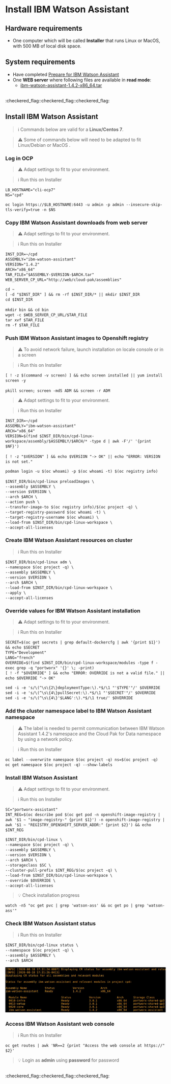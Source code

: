 # Install IBM Watson Assistant

## Hardware requirements

-  One computer which will be called **Installer** that runs Linux or MacOS, with 500 MB of local disk space.

## System requirements

- Have completed  [Prepare for IBM Watson Assistant](https://github.com/bpshparis/sandbox/blob/master/Prepare-for-IBM-Watson-Assistant.md#prepare-for-ibm-watson-assistant)
- One **WEB server** where following files are available in **read mode**:
  - [ibm-watson-assistant-1.4.2-x86_64.tar](https://github.com/bpshparis/sandbox/blob/master/Prepare-for-IBM-Watson-Assistant-1.4.2.md#save-ibm-watson-assistant-142-downloads-to-web-server)

<br>
:checkered_flag::checkered_flag::checkered_flag:
<br>

## Install IBM Watson Assistant

> :information_source: Commands below are valid for a **Linux/Centos 7**.

> :warning: Some of commands below will need to be adapted to fit Linux/Debian or MacOS .

### Log in OCP

> :warning: Adapt settings to fit to your environment.

> :information_source: Run this on Installer 

```
LB_HOSTNAME="cli-ocp7"
NS="cpd"
```

```
oc login https://$LB_HOSTNAME:6443 -u admin -p admin --insecure-skip-tls-verify=true -n $NS
```

### Copy IBM Watson Assistant downloads from web server

> :warning: Adapt settings to fit to your environment.

> :information_source: Run this on Installer 

```
INST_DIR=~/cpd
ASSEMBLY="ibm-watson-assistant"
VERSION="1.4.2"
ARCH="x86_64"
TAR_FILE="$ASSEMBLY-$VERSION-$ARCH.tar"
WEB_SERVER_CP_URL="http://web/cloud-pak/assemblies"
```

```
cd ~
[ -d "$INST_DIR" ] && rm -rf $INST_DIR/* || mkdir $INST_DIR
cd $INST_DIR

mkdir bin && cd bin
wget -c $WEB_SERVER_CP_URL/$TAR_FILE
tar xvf $TAR_FILE
rm -f $TAR_FILE
```

### Push IBM Watson Assistant images to Openshift registry

> :warning: To avoid network failure, launch installation on locale console or in a screen

> :information_source: Run this on Installer

```
[ ! -z $(command -v screen) ] && echo screen installed || yum install screen -y

pkill screen; screen -mdS ADM && screen -r ADM
```

> :warning: Adapt settings to fit to your environment.

> :information_source: Run this on Installer

```
INST_DIR=~/cpd
ASSEMBLY="ibm-watson-assistant"
ARCH="x86_64"
VERSION=$(find $INST_DIR/bin/cpd-linux-workspace/assembly/$ASSEMBLY/$ARCH/* -type d | awk -F'/' '{print $NF}')

[ ! -z "$VERSION" ] && echo $VERSION "-> OK" || echo "ERROR: VERSION is not set."

```

```
podman login -u $(oc whoami) -p $(oc whoami -t) $(oc registry info)

$INST_DIR/bin/cpd-linux preloadImages \
--assembly $ASSEMBLY \
--version $VERSION \
--arch $ARCH \
--action push \
--transfer-image-to $(oc registry info)/$(oc project -q) \
--target-registry-password $(oc whoami -t) \
--target-registry-username $(oc whoami) \
--load-from $INST_DIR/bin/cpd-linux-workspace \
--accept-all-licenses
```


### Create IBM Watson Assistant resources on cluster

> :information_source: Run this on Installer

```
$INST_DIR/bin/cpd-linux adm \
--namespace $(oc project -q) \
--assembly $ASSEMBLY \
--version $VERSION \
--arch $ARCH \
--load-from $INST_DIR/bin/cpd-linux-workspace \
--apply \
--accept-all-licenses
```

### Override values for IBM Watson Assistant installation

> :warning: Adapt settings to fit to your environment.

> :information_source: Run this on Installer

```
SECRET=$(oc get secrets | grep default-dockercfg | awk '{print $1}') && echo $SECRET
TYPE="Development"
LANG="french"
OVERRIDE=$(find $INST_DIR/bin/cpd-linux-workspace/modules -type f -exec grep -q "portworx" '{}' \; -print)
[ ! -f "$OVERRIDE" ] && echo "ERROR: OVERRIDE is not a valid file." || echo $OVERRIDE "-> OK"
```

```
sed -i -e 's/\(^\s\{2\}deploymentType:\).*$/\1 "'$TYPE'"/' $OVERRIDE
sed -i -e 's/\(^\s\{4\}pullSecret:\).*$/\1 "'$SECRET'"/' $OVERRIDE
sed -i -e 's/\(^\s\{4\}'$LANG':\).*$/\1 true/' $OVERRIDE

```


### Add the cluster namespace label to IBM Watson Assistant namespace

> :warning: The label is needed to permit communication between IBM Watson Assistant 1.4.2's namespace and the Cloud Pak for Data namespace by using a network policy.

> :information_source: Run this on Installer

```
oc label --overwrite namespace $(oc project -q) ns=$(oc project -q)
oc get namespace $(oc project -q) --show-labels 
```

### Install IBM Watson Assistant

> :warning: Adapt settings to fit to your environment.

> :information_source: Run this on Installer

```
SC="portworx-assistant"
INT_REG=$(oc describe pod $(oc get pod -n openshift-image-registry | awk '$1 ~ "image-registry-" {print $1}') -n openshift-image-registry | awk '$1 ~ "REGISTRY_OPENSHIFT_SERVER_ADDR:" {print $2}') && echo $INT_REG
```

```
$INST_DIR/bin/cpd-linux \
--namespace $(oc project -q) \
--assembly $ASSEMBLY \
--version $VERSION \
--arch $ARCH \
--storageclass $SC \
--cluster-pull-prefix $INT_REG/$(oc project -q) \
--load-from $INST_DIR/bin/cpd-linux-workspace \
--override $OVERRIDE \
--accept-all-licenses

```

> :bulb: Check installation progress

```
watch -n5 "oc get pvc | grep 'watson-ass' && oc get po | grep 'watson-ass'"
```

### Check IBM Watson Assistant status

> :information_source: Run this on Installer

```
$INST_DIR/bin/cpd-linux status \
--namespace $(oc project -q) \
--assembly $ASSEMBLY \
--arch $ARCH
```

![](img/wa-ready.jpg)


### Access IBM Watson Assistant web console

> :information_source: Run this on Installer

```
oc get routes | awk 'NR==2 {print "Access the web console at https://" $2}'
```

> :bulb: Login as **admin** using **password** for password 

<br>
:checkered_flag::checkered_flag::checkered_flag:
<br>

